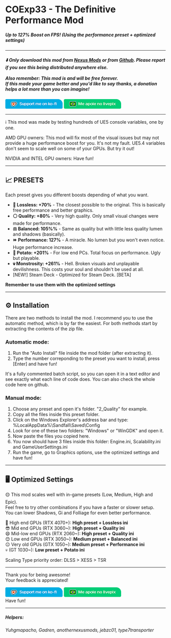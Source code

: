 # COExp33 - The Definitive Performance Mod
##### Up to 127% Boost on FPS! (Using the performance preset + optimized settings﻿)
---
##### ⬇️ Only download this mod from [Nexus Mods](https://www.nexusmods.com/clairobscurexpedition33/mods/308) or from [Github](https://github.com/ru-bem/COExp33-The-Definitive-Performance-Mod/releases/latest). Please report if you see this being distributed anywhere else. <br><br> Also remember: This mod is and will be free forever.<br> If this made your game better and you'd like to say thanks, a donation helps a lot more than you can imagine!

[![](https://raw.githubusercontent.com/ru-bem/COExp33-The-Definitive-Performance-Mod/refs/heads/main/assets/kofi.png)](https://ko-fi.com/rubem) [![](https://raw.githubusercontent.com/ru-bem/COExp33-The-Definitive-Performance-Mod/refs/heads/main/assets/livepix.png)](https://livepix.gg/rubem)

---

ℹ️ This mod was made by testing hundreds of UE5 console variables, one by one.

AMD GPU owners:
This mod will fix most of the visual issues but may not provide a huge performance boost for you. It's not my fault.
UE5.4 variables don't seem to scale well on some of your GPUs. But try it out!

NVIDIA and INTEL GPU owners:
Have fun!

---

## 📈 PRESETS

Each preset gives you different boosts depending of what you want.

- **🟰 Lossless: +70%** - The closest possible to the original. This is basically free performance and better graphics.
- **⚪ Quality: +80%** - Very high quality. Only small visual changes were made for performance.
- **⚖️ Balanced: 105%%** - Same as quality but with little less quality lumen and shadows (basically).
- **⏩ Performance: 127%** - A miracle. No lumen but you won't even notice. Huge performance increase.
- **🥔 Potato: +201%** - For low end PCs. Total focus on performance. Ugly but playable.
- **💀 Monstrosity: +261%** - Hell. Broken visuals and unplayable devilishness. This costs your soul and shouldn't be used at all.
- [NEW!] Steam Deck - Optimized for Steam Deck. [BETA]

**Remember to use them with the optimized settings**

---

## ⚙️ Installation

There are two methods to install the mod. I recommend you to use the automatic method, which is by far the easiest. For both methods start by extracting the contents of the zip file.

### **Automatic mode:**

1. Run the "Auto Install" file inside the mod folder (after extracting it).
2. Type the number correponding to the preset you want to install, press [Enter] and have fun!

It's a fully commented batch script, so you can open it in a text editor and see exactly what each line of code does. You can also check the whole code here on github﻿.

### Manual mode:

1. Choose any preset and open it's folder. "2_Quality" for example.
2. Copy all the files inside this preset folder.
3. Click on the Windows Explorer's address bar and type: %LocalAppData%\Sandfall\Saved\Config
4. Look for one of these two folders: "Windows" or "WinGDK" and open it.
5. Now paste the files you copied here.
6. You now should have 3 files inside this folder: Engine.ini, Scalability.ini and GameUserSettings.ini
7. Run the game, go to Graphics options, use the optimized settings and have fun!

---

## 🖥️ Optimized Settings

🟡 This mod scales well with in-game presets (Low, Medium, High and Epic).<br>
Feel free to try other combinations if you have a faster or slower setup.<br>
You can lower Shadows, Gi and Folliage for even better performance.<br>

🤩 High end GPUs (RTX 4070+): **High preset + Lossless ini**<br>
😎 Mid end GPUs (RTX 3060~): **High preset + Quality ini**<br>
😄 Mid-low end GPUs (RTX 2060~): **High preset + Quality ini**<br>
😊 Low end GPUs (RTX 3050~): **Medium preset + Balanced ini**<br>
😐 Very old GPUs (GTX 1050~): **Medium preset + Performance ini**<br>
💀 (GT 1030~): **Low preset + Potato ini**<br>

Scaling Type priority order: DLSS > XESS > TSR

---

Thank you for being awesome!<br>
Your feedback is appreciated!

[![](https://raw.githubusercontent.com/ru-bem/COExp33-The-Definitive-Performance-Mod/refs/heads/main/assets/kofi.png)](https://ko-fi.com/rubem) [![](https://raw.githubusercontent.com/ru-bem/COExp33-The-Definitive-Performance-Mod/refs/heads/main/assets/livepix.png)](https://livepix.gg/rubem) <br>
Have fun!

---
##### Helpers:
###### Yuhgmapacho, Gadren, anothernexusmods, jebzc01, type7transporter
